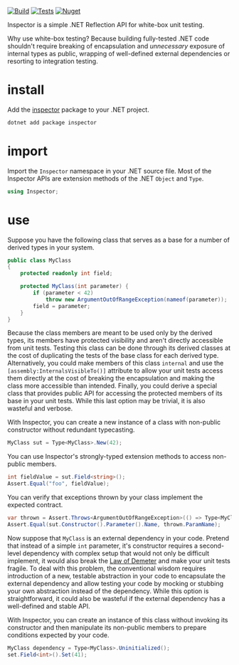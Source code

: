 [![Build](https://img.shields.io/appveyor/ci/olegsych/inspector/master)](https://ci.appveyor.com/project/olegsych/inspector/branch/master)
[![Tests](https://img.shields.io/appveyor/tests/olegsych/inspector/master)](https://ci.appveyor.com/project/olegsych/inspector/branch/master/tests)
[![Nuget](https://img.shields.io/nuget/v/inspector.svg)](https://www.nuget.org/packages/inspector)

Inspector is a simple .NET Reflection API for white-box unit testing.

Why use white-box testing? Because building fully-tested .NET code shouldn't require breaking of encapsulation
and _unnecessary_ exposure of internal types as public, wrapping of well-defined external dependencies
or resorting to integration testing.

# install

Add the [inspector](https://www.nuget.org/packages/inspector) package to your .NET project.
```PowerShell
dotnet add package inspector
```

# import

Import the `Inspector` namespace in your .NET source file.
Most of the Inspector APIs are extension methods of the .NET `Object` and `Type`.
```C#
using Inspector;
```

# use

Suppose you have the following class that serves as a base for a number of derived types in your system.
```C#
public class MyClass
{
    protected readonly int field;

    protected MyClass(int parameter) {
        if (parameter < 42)
            throw new ArgumentOutOfRangeException(nameof(parameter));
        field = parameter;
    }
}
```

Because the class members are meant to be used only by the derived types, its members have protected
visibility and aren't directly accessible from unit tests. Testing this class can be done through its
derived classes at the cost of duplicating the tests of the base class for each derived type.
Alternatively, you could make members of this class `internal` and use the `[assembly:InternalsVisibleTo()]`
attribute to allow your unit tests access them directly at the cost of breaking the encapsulation and
making the class more accessible than intended. Finally, you could derive a special class that provides
public API for accessing the protected members of its base in your unit tests. While this last option
may be trivial, it is also wasteful and verbose.

With Inspector, you can create a new instance of a class with non-public constructor without redundant typecasting.
```C#
MyClass sut = Type<MyClass>.New(42);
```

You can use Inspector's strongly-typed extension methods to access non-public members.
```C#
int fieldValue = sut.Field<string>();
Assert.Equal("foo", fieldValue);
```

You can verify that exceptions thrown by your class implement the expected contract.
```C#
var thrown = Assert.Throws<ArgumentOutOfRangeException>(() => Type<MyClass>.New(41));
Assert.Equal(sut.Constructor().Parameter().Name, thrown.ParamName);
```

Now suppose that `MyClass` is an external dependency in your code. Pretend that instead of a
simple `int` parameter, it's constructor requires a second-level dependency with complex setup that
would not only be difficult implement, it would also break the [Law of Demeter](https://en.wikipedia.org/wiki/Law_of_Demeter)
and make your unit tests fragile. To deal with this problem, the conventional wisdom requires introduction
of a new, testable abstraction in your code to encapsulate the external dependency and allow testing
your code by mocking or stubbing your own abstraction instead of the dependency. While this option is
straightforward, it could also be wasteful if the external dependency has a well-defined and stable API.

With Inspector, you can create an instance of this class without invoking its constructor and then manipulate
its non-public members to prepare conditions expected by your code.
```C#
MyClass dependency = Type<MyClass>.Uninitialized();
set.Field<int>().Set(41);
```
